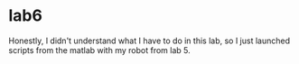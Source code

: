 # lab6

Honestly, I didn't understand what I have to do in this lab, so I just launched scripts from the matlab with my robot from lab 5.
